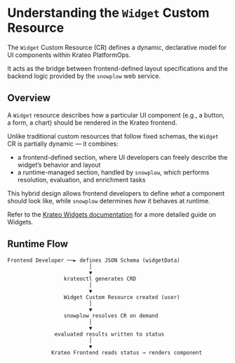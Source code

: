 # Understanding the `Widget` Custom Resource

The `Widget` Custom Resource (CR) defines a dynamic, declarative model for UI components within Krateo PlatformOps.

It acts as the bridge between frontend-defined layout specifications and the backend logic provided by the `snowplow` web service.


## Overview

A `Widget` resource describes how a particular UI component (e.g., a button, a form, a chart) should be rendered in the Krateo frontend.

Unlike traditional custom resources that follow fixed schemas, the `Widget` CR is partially dynamic — it combines:

- a frontend-defined section, where UI developers can freely describe the widget’s behavior and layout
- a runtime-managed section, handled by `snowplow`, which performs resolution, evaluation, and enrichment tasks

This hybrid design allows frontend developers to define *what* a component should look like, while `snowplow` determines *how* it behaves at runtime.

Refer to the [Krateo Widgets documentation](https://github.com/krateoplatformops/frontend/blob/main/docs/docs.md) for a more detailed guide on Widgets.


## Runtime Flow

```text
Frontend Developer ──► defines JSON Schema (widgetData)
                          │
                          ▼
                  krateoctl generates CRD
                          │
                          ▼
                  Widget Custom Resource created (user)
                          │
                          ▼
                  snowplow resolves CR on demand
                          │
                          ▼
               evaluated results written to status
                          │
                          ▼
              Krateo Frontend reads status → renders component
```
